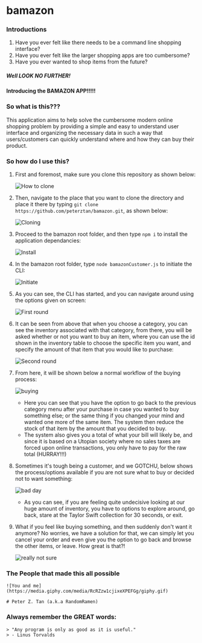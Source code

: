 # bamazon

### Introductions

1. Have you ever felt like there needs to be a command line shopping interface?
2. Have you ever felt like the larger shopping apps are too cumbersome?
3. Have you ever wanted to shop items from the future?

##### _Well LOOK NO FURTHER_!

#### Introducing the BAMAZON APP!!!!!

### So what is this???

This application aims to help solve the cumbersome modern online shopping problem by providing a simple and easy to understand user interface and organizing the necessary data in such a way that users/customers can quickly understand where and how they can buy their product.

### So how do I use this?

1. First and foremost, make sure you clone this repository as shown below:

    ![How to clone](./recordings/clone.gif)

2. Then, navigate to the place that you want to clone the directory and place it there by typing `git clone https://github.com/peterztan/bamazon.git`, as shown below:

    ![Cloning](./recordings/clone2.gif)

3. Proceed to the bamazon root folder, and then type `npm i` to install the application dependancies:

    ![Install](./recordings/Install.gif)

4. In the bamazon root folder, type `node bamazonCustomer.js` to initiate the CLI:

    ![Initiate](./recordings/Initiate.gif)

5. As you can see, the CLI has started, and you can navigate around using the options given on screen:

    ![First round](./recordings/1stround.gif)

6. It can be seen from above that when you choose a category, you can see the inventory associated with that category, from there, you will be asked whether or not you want to buy an item, where you can use the id shown in the inventory table to choose the specific item you want, and specify the amount of that item that you would like to purchase:

    ![Second round](./recordings/2ndround.gif)

7. From here, it will be shown below a normal workflow of the buying process:

    ![buying](./recordings/buying.gif)

    * Here you can see that you have the option to go back to the previous category menu after your purchase in case you wanted to buy something else; or the same thing if you changed your mind and wanted one more of the same item. The system then reduce the stock of that item by the amount that you decided to buy.
    * The system also gives you a total of what your bill will likely be, and since it is based on a Utopian society where no sales taxes are forced upon online transactions, you only have to pay for the raw total (HURRAY!!!)

8. Sometimes it's tough being a customer, and we GOTCHU, below shows the process/options available if you are not sure what to buy or decided not to want something:

    ![bad day](./recordings/bad-day.gif)

    * As you can see, if you are feeling quite undecisive looking at our huge amount of inventory, you have to options to explore around, go back, stare at the Taylor Swift collection for 30 seconds, or exit.

9. What if you feel like buying something, and then suddenly don't want it anymore? No worries, we have a solution for that, we can simply let you cancel your order and even give you the option to go back and browse the other items, or leave. How great is that?!

    ![really not sure](./recordings/bad-day2.gif)

### The People that made this all possible

    ![You and me](https://media.giphy.com/media/RcRZzw1cjixeXPEFGg/giphy.gif)

    # Peter Z. Tan (a.k.a RandomRamen)

### Always remember the GREAT words:

    > "Any program is only as good as it is useful."
    > - Linus Torvalds

